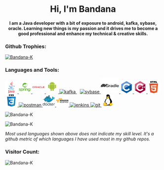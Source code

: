 <!-- Readme generated with help of https://rahuldkjain.github.io/gh-profile-readme-generator/ -->

<h1 align="center">Hi, I'm Bandana</h1>
<h4 align="center">I am a Java developer with a bit of exposure to android, kafka, sybase, oracle. Learning new things is my
    passion and it drives me to become a good professional and enhance my technical & creative skills.</h3>

<h3 align="left">Github Trophies:</h3>
<p align="left"> <a href="https://github.com/Bandana-K"><img
            src="https://github-profile-trophy.vercel.app/?username=Bandana-K&theme=flat&margin-w=15&margin-h=15&rank=SSS&rank=SS&rank=S&rank=AAA&rank=AA&rank=A&rank=B&rank=C&rank=SECRET" alt="Bandana-K" /></a> </p>

<h3 align="left">Languages and Tools:</h3>
<p align="left"> 
        <a href="https://www.w3schools.com/cs/" target="_blank"> <img src="https://raw.githubusercontent.com/devicons/devicon/master/icons/java/java-original-wordmark.svg" alt="java" width="40" height="40" /> </a>
        <a href="https://www.w3schools.com/cs/" target="_blank"> <img src="https://raw.githubusercontent.com/devicons/devicon/master/icons/spring/spring-original-wordmark.svg" alt="spring" width="40" height="40" /> </a>
        <a href="https://www.w3schools.com/cs/" target="_blank"> <img src="https://raw.githubusercontent.com/devicons/devicon/master/icons/oracle/oracle-original.svg" alt="oracle" width="40" height="40" /> </a>
        <a href="https://www.cprogramming.com/" target="_blank"> <img src="https://raw.githubusercontent.com/devicons/devicon/master/icons/android/android-original-wordmark.svg" alt="android" width="40" height="40" /> </a>
        <a href="https://www.cprogramming.com/" target="_blank"> <img src="https://upload.wikimedia.org/wikipedia/commons/thumb/0/05/Apache_kafka.svg/128px-Apache_kafka.svg.png" alt="kafka" width="25" height="40" /> </a>
        <a href="https://www.cprogramming.com/" target="_blank"> <img src="https://upload.wikimedia.org/wikipedia/commons/4/4c/Sybase-SAP_FINAL_logo.png" alt="sybase" width="60" height="40" style="padding-left:10px"/> </a>
        <a href="https://www.cprogramming.com/" target="_blank"> <img src="https://raw.githubusercontent.com/devicons/devicon/master/icons/gradle/gradle-plain-wordmark.svg" alt="gradle" width="60" height="50"/> </a>
        <a href="https://www.cprogramming.com/" target="_blank"> <img src="https://raw.githubusercontent.com/devicons/devicon/master/icons/c/c-original.svg" alt="c" width="40" height="40" /> </a>
        <a href="https://www.w3schools.com/cpp/" target="_blank"> <img src="https://raw.githubusercontent.com/devicons/devicon/master/icons/cplusplus/cplusplus-original.svg" alt="cplusplus" width="40" height="40" /> </a>
        <a href="https://www.w3.org/html/" target="_blank"> <img src="https://raw.githubusercontent.com/devicons/devicon/master/icons/html5/html5-original-wordmark.svg" alt="html5" width="40" height="40" /> </a>
        <a href="https://www.w3schools.com/css/" target="_blank"> <img src="https://raw.githubusercontent.com/devicons/devicon/master/icons/css3/css3-original-wordmark.svg" alt="css3" width="40" height="40" /> </a>
        <a href="https://postman.com" target="_blank"> <img src="https://www.vectorlogo.zone/logos/getpostman/getpostman-icon.svg" alt="postman" width="40" height="40" /> </a>
        <a href="https://www.docker.com/" target="_blank"> <img src="https://raw.githubusercontent.com/devicons/devicon/master/icons/docker/docker-original-wordmark.svg" alt="docker" width="40" height="40" /> </a>
        <a href="https://aws.amazon.com" target="_blank"> <img src="https://raw.githubusercontent.com/devicons/devicon/master/icons/amazonwebservices/amazonwebservices-original-wordmark.svg" alt="aws" width="40" height="40" /> </a>
        <a href="https://www.jenkins.io" target="_blank"> <img src="https://www.vectorlogo.zone/logos/jenkins/jenkins-icon.svg" alt="jenkins" width="40" height="40" /> </a>
        <a href="https://git-scm.com/" target="_blank"> <img src="https://www.vectorlogo.zone/logos/git-scm/git-scm-icon.svg" alt="git" width="40" height="40" /> </a>
        <a href="https://www.linux.org/" target="_blank"> <img src="https://raw.githubusercontent.com/devicons/devicon/master/icons/linux/linux-original.svg" alt="linux" width="40" height="40" /> </a>
</p>

<div>
<p><img 
        src="https://github-readme-stats.vercel.app/api?username=Bandana-K&count_private=true&show_icons=true&include_all_commits=true&locale=en"
        alt="Bandana-K" /></p>

<p><img 
        src="https://github-readme-stats.vercel.app/api/top-langs?username=Bandana-K&show_icons=true&locale=en&layout=compact"
        alt="Bandana-K" /></p>  
</div>

<p><i>Most used languages shown above does not indicate my skill level. It's a github metric of which languages I have used most in my github repos.</i></p>


<h3 align="left">Visitor Count:</h3>
<img 
        src="https://profile-counter.glitch.me/Bandana-K/count.svg"
        alt="Bandana-K" />
